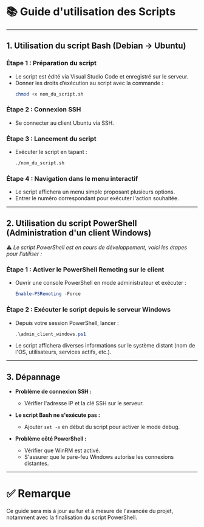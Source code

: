 
# 📚 Guide d'utilisation des Scripts

---

## 1. Utilisation du script Bash (Debian → Ubuntu)

### Étape 1 : Préparation du script
- Le script est édité via Visual Studio Code et enregistré sur le serveur.
- Donner les droits d’exécution au script avec la commande :
  ```bash
  chmod +x nom_du_script.sh
  ```

### Étape 2 : Connexion SSH
- Se connecter au client Ubuntu via SSH.

### Étape 3 : Lancement du script
- Exécuter le script en tapant :
  ```bash
  ./nom_du_script.sh
  ```

### Étape 4 : Navigation dans le menu interactif
- Le script affichera un menu simple proposant plusieurs options.
- Entrer le numéro correspondant pour exécuter l'action souhaitée.

---

## 2. Utilisation du script PowerShell (Administration d'un client Windows)

⚠️ *Le script PowerShell est en cours de développement, voici les étapes pour l'utiliser :*

### Étape 1 : Activer le PowerShell Remoting sur le client
- Ouvrir une console PowerShell en mode administrateur et exécuter :
  ```powershell
  Enable-PSRemoting -Force
  ```

### Étape 2 : Exécuter le script depuis le serveur Windows
- Depuis votre session PowerShell, lancer :
  ```powershell
  .\admin_client_windows.ps1
  ```
- Le script affichera diverses informations sur le système distant (nom de l'OS, utilisateurs, services actifs, etc.).

---

## 3. Dépannage

- **Problème de connexion SSH :**  
  - Vérifier l'adresse IP et la clé SSH sur le serveur.

- **Le script Bash ne s'exécute pas :**  
  - Ajouter `set -x` en début du script pour activer le mode debug.

- **Problème côté PowerShell :**  
  - Vérifier que WinRM est activé.
  - S'assurer que le pare-feu Windows autorise les connexions distantes.

---

# ✅ Remarque
Ce guide sera mis à jour au fur et à mesure de l'avancée du projet, notamment avec la finalisation du script PowerShell.
